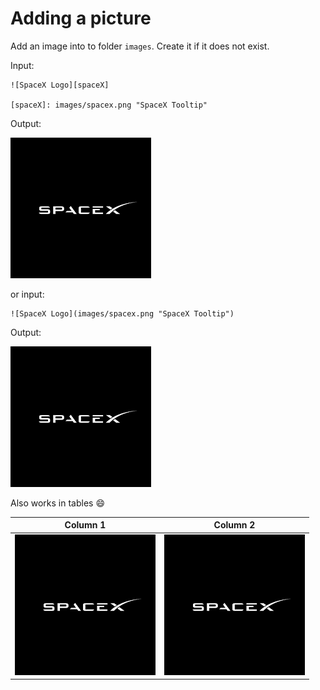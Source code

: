 # Adding a picture

Add an image into to folder `images`. Create it if it does not exist.

Input:
```
![SpaceX Logo][spaceX]

[spaceX]: images/spacex.png "SpaceX Tooltip"
```
Output:

![SpaceX Logo][spaceX]

[spaceX]: images/spacex.png "SpaceX Tooltip"

or input:
```
![SpaceX Logo](images/spacex.png "SpaceX Tooltip")
```
Output:

![SpaceX Logo](images/spacex.png "SpaceX Tooltip")

<!---
Just a comment into the output file.
-->

Also works in tables :smile:

|Column 1|Column 2|
|:------:|:-------:|
|![SpaceX Logo](images/spacex.png "SpaceX Tooltip1")|![SpaceX Logo](images/spacex.png "SpaceX Tooltip2")|
